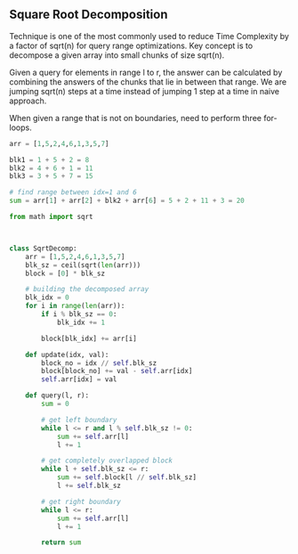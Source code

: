 ## Square Root Decomposition

Technique is one of the most commonly used to reduce Time Complexity by a factor of sqrt(n) for query range optimizations. Key concept is to decompose a given array into small chunks of size sqrt(n).

Given a query for elements in range l to r, the answer can be calculated by combining the answers of the chunks that lie in between that range. We are jumping sqrt(n) steps at a time instead of jumping 1 step at a time in naive approach.

When given a range that is not on boundaries, need to perform three for-loops.

```py
arr = [1,5,2,4,6,1,3,5,7]

blk1 = 1 + 5 + 2 = 8
blk2 = 4 + 6 + 1 = 11
blk3 = 3 + 5 + 7 = 15

# find range between idx=1 and 6
sum = arr[1] + arr[2] + blk2 + arr[6] = 5 + 2 + 11 + 3 = 20
```

```py
from math import sqrt



class SqrtDecomp:
    arr = [1,5,2,4,6,1,3,5,7]
    blk_sz = ceil(sqrt(len(arr)))
    block = [0] * blk_sz

    # building the decomposed array
    blk_idx = 0
    for i in range(len(arr)):
        if i % blk_sz == 0:
            blk_idx += 1

        block[blk_idx] += arr[i]

    def update(idx, val):
        block_no = idx // self.blk_sz
        block[block_no] += val - self.arr[idx]
        self.arr[idx] = val

    def query(l, r):
        sum = 0

        # get left boundary
        while l <= r and l % self.blk_sz != 0:
            sum += self.arr[l]
            l += 1

        # get completely overlapped block
        while l + self.blk_sz <= r:
            sum += self.block[l // self.blk_sz]
            l += self.blk_sz

        # get right boundary
        while l <= r:
            sum += self.arr[l]
            l += 1

        return sum
```

